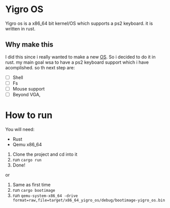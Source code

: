 # Yigro OS

Yigro os is a x86_64 bit kernel/OS which supports a ps2 keyboard. it is written in rust.

## Why make this

I did this since i really wanted to make a new [OS](https://github.con/bisher-almasri/bigroos). So i decided to do it in rust. my main goal wsa to have a ps2 keyboard support which i have acomplished. so th next step are:

- [ ] Shell
- [ ] Fs
- [ ] Mouse support
- [ ] Beyond VGA,

# How to run

You will need:

- Rust
- Qemu x86_64

1. Clone the project and cd into it
2. run `cargo run`
3. Done!

or

1. Same as first time
2. run `cargo bootimage`
3. run `qemu-system-x86_64 -drive format=raw,file=target/x86_64_yigro_os/debug/bootimage-yigro_os.bin`

